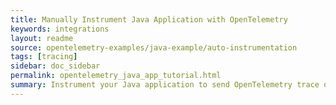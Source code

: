 ```yaml
---
title: Manually Instrument Java Application with OpenTelemetry
keywords: integrations
layout: readme
source: opentelemetry-examples/java-example/auto-instrumentation
tags: [tracing]
sidebar: doc_sidebar
permalink: opentelemetry_java_app_tutorial.html
summary: Instrument your Java application to send OpenTelemetry trace data to our service. 
---
```

